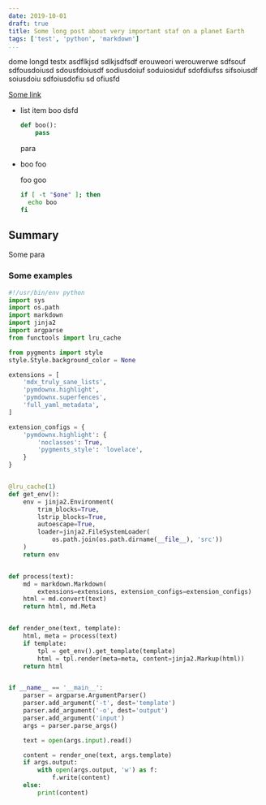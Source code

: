 ```yaml
---
date: 2019-10-01
draft: true
title: Some long post about very important staf on a planet Earth
tags: ['test', 'python', 'markdown']
...
```


dome longd testx asdflkjsd sdlkjsdfsdf erouweori werouwerwe
sdfsouf sdfousdoiusd sdousfdoiusdf sodiusdoiuf soduiosiduf sdofdiufss
sifsoiusdf soiusdoiu sdfoiusdofiu sd ofiusfd

[Some link](https://github.com/baverman)

* list item
  boo dsfd

  ```python
  def boo():
      pass
  ```

  para

* boo
  foo

  foo
  goo

  ```bash
  if [ -t "$one" ]; then
    echo boo
  fi
  ```

## Summary

Some para

### Some examples

```python
#!/usr/bin/env python
import sys
import os.path
import markdown
import jinja2
import argparse
from functools import lru_cache

from pygments import style
style.Style.background_color = None

extensions = [
    'mdx_truly_sane_lists',
    'pymdownx.highlight',
    'pymdownx.superfences',
    'full_yaml_metadata',
]

extension_configs = {
    'pymdownx.highlight': {
        'noclasses': True,
        'pygments_style': 'lovelace',
    }
}


@lru_cache(1)
def get_env():
    env = jinja2.Environment(
        trim_blocks=True,
        lstrip_blocks=True,
        autoescape=True,
        loader=jinja2.FileSystemLoader(
            os.path.join(os.path.dirname(__file__), 'src'))
    )
    return env


def process(text):
    md = markdown.Markdown(
        extensions=extensions, extension_configs=extension_configs)
    html = md.convert(text)
    return html, md.Meta


def render_one(text, template):
    html, meta = process(text)
    if template:
        tpl = get_env().get_template(template)
        html = tpl.render(meta=meta, content=jinja2.Markup(html))
    return html


if __name__ == '__main__':
    parser = argparse.ArgumentParser()
    parser.add_argument('-t', dest='template')
    parser.add_argument('-o', dest='output')
    parser.add_argument('input')
    args = parser.parse_args()

    text = open(args.input).read()

    content = render_one(text, args.template)
    if args.output:
        with open(args.output, 'w') as f:
            f.write(content)
    else:
        print(content)
```
